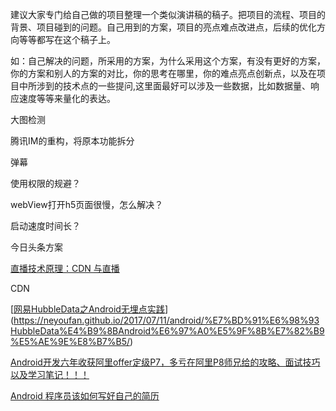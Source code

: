 建议大家专门给自己做的项目整理一个类似演讲稿的稿子。把项目的流程、项目的背景、项目碰到的问题。自己用到的方案，项目的亮点难点改进点，后续的优化方向等等都写在这个稿子上。

如：自己解决的问题，所采用的方案，为什么采用这个方案，有没有更好的方案，你的方案和别人的方案的对比，你的思考在哪里，你的难点亮点创新点，以及在项目中所涉到的技术点的一些提问,这里面最好可以涉及一些数据，比如数据量、响应速度等等来量化的表达。



大图检测  

腾讯IM的重构，将原本功能拆分

弹幕

使用权限的规避？

webView打开h5页面很慢，怎么解决？

启动速度时间长？

今日头条方案

[直播技术原理：CDN 与直播](https://juejin.cn/post/6844903908163190791)

CDN





[[网易HubbleData之Android无埋点实践](https://neyoufan.github.io/2017/07/11/android/网易HubbleData之Android无埋点实践/)](https://neyoufan.github.io/2017/07/11/android/%E7%BD%91%E6%98%93HubbleData%E4%B9%8BAndroid%E6%97%A0%E5%9F%8B%E7%82%B9%E5%AE%9E%E8%B7%B5/)

[Android开发六年收获阿里offer定级P7，多亏在阿里P8师兄给的攻略、面试技巧以及学习笔记！！！](https://www.codetd.com/pt/article/13545317)

[ Android 程序员该如何写好自己的简历](https://www.mdnice.com/writing/2c04fbe6fb524a33a7be64f7ee06b3c6)

